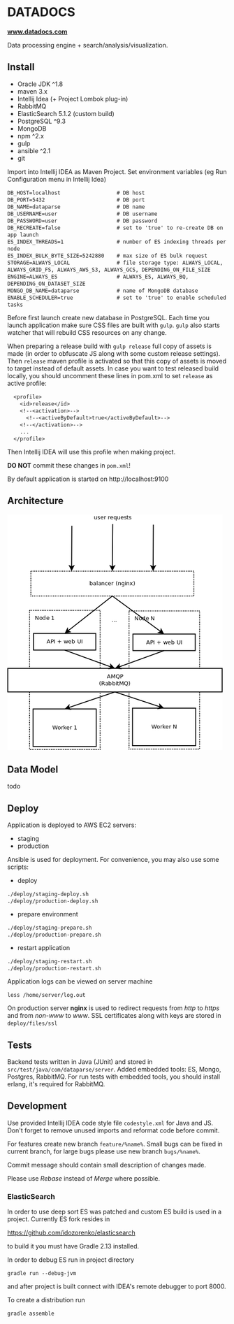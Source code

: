 # DATADOCS

__www.datadocs.com__

Data processing engine + search/analysis/visualization.

## Install

- Oracle JDK ^1.8
- maven 3.x
- Intellij Idea (+ Project Lombok plug-in)
- RabbitMQ
- ElasticSearch 5.1.2 (custom build)
- PostgreSQL ^9.3
- MongoDB
- npm ^2.x
- gulp
- ansible ^2.1
- git

Import into Intellij IDEA as Maven Project.
Set environment variables (eg Run Configuration menu in Intellij Idea)

```properties
DB_HOST=localhost                  # DB host
DB_PORT=5432                       # DB port
DB_NAME=dataparse                  # DB name
DB_USERNAME=user                   # DB username
DB_PASSWORD=user                   # DB password
DB_RECREATE=false                  # set to 'true' to re-create DB on app launch
ES_INDEX_THREADS=1                 # number of ES indexing threads per node
ES_INDEX_BULK_BYTE_SIZE=5242880    # max size of ES bulk request 
STORAGE=ALWAYS_LOCAL               # file storage type: ALWAYS_LOCAL, ALWAYS_GRID_FS, ALWAYS_AWS_S3, ALWAYS_GCS, DEPENDING_ON_FILE_SIZE
ENGINE=ALWAYS_ES                   # ALWAYS_ES, ALWAYS_BQ, DEPENDING_ON_DATASET_SIZE
MONGO_DB_NAME=dataparse            # name of MongoDB database
ENABLE_SCHEDULER=true              # set to 'true' to enable scheduled tasks
```

Before first launch create new database in PostgreSQL.
Each time you launch application make sure CSS files are built with `gulp`.
`gulp` also starts watcher that will rebuild CSS resources on any change. 

When preparing a release build with `gulp release` full copy of assets is made
(in order to obfuscate JS along with some custom release settings). 
Then `release` maven profile is activated so that this copy of assets 
is moved to target instead of default assets. 
In case you want to test released build locally, you should uncomment these
lines in pom.xml to set `release` as active profile:
 
 ```
   <profile>
     <id>release</id>
     <!--<activation>-->
       <!--<activeByDefault>true</activeByDefault>-->
     <!--</activation>-->
     ...
   </profile>
 ```
 
 Then Intellij IDEA will use this profile when making project.

__DO NOT__ commit these changes in `pom.xml`!


By default application is started on http://localhost:9100 

## Architecture

![alt text](arc.png)



## Data Model

todo 

## Deploy

Application is deployed to AWS EC2 servers: 
- staging
- production 

Ansible is used for deployment. For convenience, you may also use some scripts:

- deploy
```
./deploy/staging-deploy.sh
./deploy/production-deploy.sh
```

- prepare environment
```
./deploy/staging-prepare.sh
./deploy/production-prepare.sh
```

- restart application
```
./deploy/staging-restart.sh
./deploy/production-restart.sh
```

Application logs can be viewed on server machine 

```
less /home/server/log.out
```

On production server __nginx__ is used to redirect requests from _http_ to _https_ and from _non-www_ to _www_.
SSL certificates along with keys are stored in `deploy/files/ssl`

## Tests

Backend tests written in Java (JUnit) and stored in `src/test/java/com/dataparse/server`.
Added embedded tools: ES, Mongo, Postgres, RabbitMQ. 
For run tests with embedded tools, you should install erlang, it's required for RabbitMQ.

## Development

Use provided Intellij IDEA code style file `codestyle.xml` for Java and JS. 
Don't forget to remove unused imports and reformat code before commit. 

For features create new branch `feature/%name%`.
Small bugs can be fixed in current branch, for large bugs please use new branch `bugs/%name%`.
  
Commit message should contain small description of changes made.

Please use _Rebase_ instead of _Merge_ where possible.


### ElasticSearch 

In order to use deep sort ES was patched and custom ES build is used in a project.
Currently ES fork resides in 

https://github.com/idozorenko/elasticsearch

to build it you must have Gradle 2.13 installed.

In order to debug ES run in project directory

```
gradle run --debug-jvm
```

and after project is built connect with IDEA's remote debugger to port 8000. 

To create a distribution run

```
gradle assemble
```

